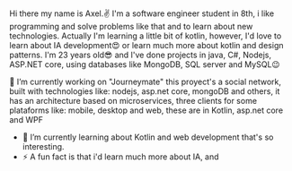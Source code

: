 Hi there my name is Axel.✌ I'm a software engineer student in 8th, i like programming and solve problems like that and to learn about new technologies. Actually I'm learning a little bit of kotlin, however, I'd love to learn about IA development😍 or learn much more about kotlin and design patterns. I'm 23 years old😎 and I've done projects in java, C#, Nodejs, ASP.NET core, using databases like MongoDB, SQL server and MySQL😉

🔭 I’m currently working on "Journeymate" this proyect's a social network, built with technologies like: nodejs, asp.net core, mongoDB and others, it has an architecture based on microservices, three clients for some plataforms like: mobile, desktop and web, these are in Kotlin, asp.net core and WPF 

- 🌱 I’m currently learning about Kotlin and web development that's so interesting.
- ⚡ A fun fact is that i'd learn much more about IA, and


